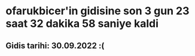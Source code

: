 # ofarukbicer'in gidisine son 3 gun 23 saat 32 dakika 58 saniye kaldi

## Gidis tarihi: 30.09.2022 :(